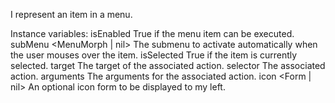 I represent an item in a menu.Instance variables:	isEnabled 	<Boolean>	True if the menu item can be executed.	subMenu 	<MenuMorph | nil>	The submenu to activate automatically when the user mouses over the item.	isSelected 	<Boolean>	True if the item is currently selected.	target 		<Object>		The target of the associated action.	selector 		<Symbol>	The associated action.	arguments 	<Array>		The arguments for the associated action.	icon		<Form | nil>	An optional icon form to be displayed to my left.